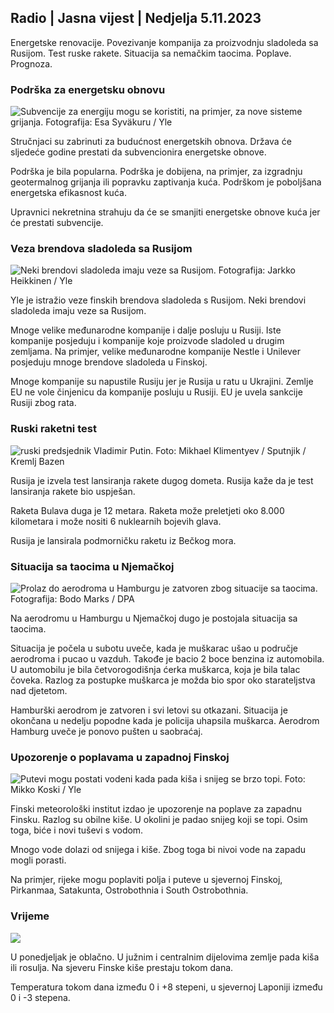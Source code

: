 ## Radio \| Jasna vijest \| Nedjelja 5.11.2023

Energetske renovacije. Povezivanje kompanija za proizvodnju sladoleda sa Rusijom. Test ruske rakete. Situacija sa nemačkim taocima. Poplave. Prognoza.

### Podrška za energetsku obnovu

![Subvencije za energiju mogu se koristiti, na primjer, za nove sisteme grijanja. Fotografija: Esa Syväkuru / Yle](https://images.cdn.yle.fi/image/upload/c_crop,h_3349,w_5954,x_0,y_325/ar_1.7777777777777777,c_fill,g_faces,wd_12_5,wd_12_5.q_auto:eco/f_auto/fl_lossy/v1676637402/39-107442463ef747ea1acd)

Stručnjaci su zabrinuti za budućnost energetskih obnova. Država će sljedeće godine prestati da subvencionira energetske obnove.

Podrška je bila popularna. Podrška je dobijena, na primjer, za izgradnju geotermalnog grijanja ili popravku zaptivanja kuća. Podrškom je poboljšana energetska efikasnost kuća.

Upravnici nekretnina strahuju da će se smanjiti energetske obnove kuća jer će prestati subvencije.

### Veza brendova sladoleda sa Rusijom

![Neki brendovi sladoleda imaju veze sa Rusijom. Fotografija: Jarkko Heikkinen / Yle](https://images.cdn.yle.fi/image/upload/c_crop,h_2268,w_4031,x_0,y_0/ar_1.7777777777777777,c_fill,g_faces,h_1270,h_1270.q_auto:eco/f_auto/fl_lossy/v1682321321/39-110323664462e3b6fb8b)

Yle je istražio veze finskih brendova sladoleda s Rusijom. Neki brendovi sladoleda imaju veze sa Rusijom.

Mnoge velike međunarodne kompanije i dalje posluju u Rusiji. Iste kompanije posjeduju i kompanije koje proizvode sladoled u drugim zemljama. Na primjer, velike međunarodne kompanije Nestle i Unilever posjeduju mnoge brendove sladoleda u Finskoj.

Mnoge kompanije su napustile Rusiju jer je Rusija u ratu u Ukrajini. Zemlje EU ne vole činjenicu da kompanije posluju u Rusiji. EU je uvela sankcije Rusiji zbog rata.

### Ruski raketni test

![ruski predsjednik Vladimir Putin. Foto: Mikhael Klimentyev / Sputnjik / Kremlj Bazen](https://images.cdn.yle.fi/image/upload/c_crop,h_4519,w_8034,x_16,y_238/ar_1.7777777777777777,c_cess_77777,c_cess_77777,c_cess_77777,c_cess_77778.0/q_auto:eco/f_auto/fl_lossy/v1678982359/39-108632664133bfc2dc51)

Rusija je izvela test lansiranja rakete dugog dometa. Rusija kaže da je test lansiranja rakete bio uspješan.

Raketa Bulava duga je 12 metara. Raketa može preletjeti oko 8.000 kilometara i može nositi 6 nuklearnih bojevih glava.

Rusija je lansirala podmorničku raketu iz Bečkog mora.

### Situacija sa taocima u Njemačkoj

![Prolaz do aerodroma u Hamburgu je zatvoren zbog situacije sa taocima. Fotografija: Bodo Marks / DPA](https://images.cdn.yle.fi/image/upload/c_crop,h_2703,w_4806,x_0,y_500/ar_1.777777777777777,c_fill,g_faces,h_6100/w,q_auto:eco/f_auto/fl_lossy/v1699181525/39-11959676547736ea1bc0)

Na aerodromu u Hamburgu u Njemačkoj dugo je postojala situacija sa taocima.

Situacija je počela u subotu uveče, kada je muškarac ušao u područje aerodroma i pucao u vazduh. Takođe je bacio 2 boce benzina iz automobila. U automobilu je bila četvorogodišnja ćerka muškarca, koja je bila talac čoveka. Razlog za postupke muškarca je možda bio spor oko starateljstva nad djetetom.

Hamburški aerodrom je zatvoren i svi letovi su otkazani. Situacija je okončana u nedelju popodne kada je policija uhapsila muškarca. Aerodrom Hamburg uveče je ponovo pušten u saobraćaj.

### Upozorenje o poplavama u zapadnoj Finskoj

![Putevi mogu postati vodeni kada pada kiša i snijeg se brzo topi. Foto: Mikko Koski / Yle](https://images.cdn.yle.fi/image/upload/c_crop,h_3078,w_5472,x_0,y_218/ar_1.7777777777777777,c_fill,g_faces,h_1100/wd/wd.q_auto:eco/f_auto/fl_lossy/v1697618867/39-11828126521489e76d51)

Finski meteorološki institut izdao je upozorenje na poplave za zapadnu Finsku. Razlog su obilne kiše. U okolini je padao snijeg koji se topi. Osim toga, biće i novi tuševi s vodom.

Mnogo vode dolazi od snijega i kiše. Zbog toga bi nivoi vode na zapadu mogli porasti.

Na primjer, rijeke mogu poplaviti polja i puteve u sjevernoj Finskoj, Pirkanmaa, Satakunta, Ostrobothnia i South Ostrobothnia.

### Vrijeme

![](https://images.cdn.yle.fi/image/upload/c_crop,h_1080,w_1919,x_0,y_0/ar_1.7777777777777777,c_fill,g_faces,h_675,w_1200/epr_1200/epr_1200/f_auto/fl_lossy/v1699200945/39-11960206547bf95c98f5)

U ponedjeljak je oblačno. U južnim i centralnim dijelovima zemlje pada kiša ili rosulja. Na sjeveru Finske kiše prestaju tokom dana.

Temperatura tokom dana između 0 i +8 stepeni, u sjevernoj Laponiji između 0 i -3 stepena.